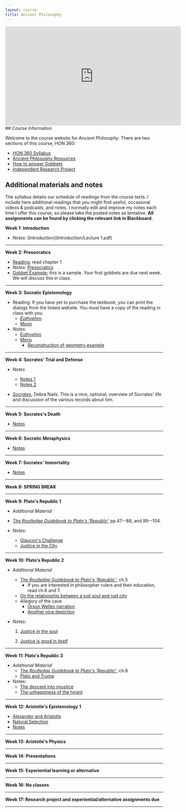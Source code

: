 ```yaml
---
layout: course
title: Ancient Philosophy
---
```


<iframe width="560" height="315" src="https://www.youtube.com/embed/HF09PRMQ7Dk" frameborder="0" allow="accelerometer; autoplay; encrypted-media; gyroscope; picture-in-picture" allowfullscreen></iframe>
## Course Information

Welcome to the course website for *Ancient Philosophy*.  There are two sections of this course, HON 360: 

+ [HON 360 Syllabus](Syllabus.pdf)
+ [Ancient Philosophy Resources](resources)
+ [How to answer Gobbets](Guide.pdf)
+ [Independent Research Project](project) 



## Additional materials and notes

The syllabus details our schedule of readings from the course texts. I include here additional readings that you might find useful, occasional videos & podcasts, and notes. I normally edit and improve my notes each time I offer this course, so please take the posted notes as tentative. **All assignments can be found by clicking the relevant link in Blackboard.**

**Week 1: Introduction**

+ *Notes:* [Introduction](Introduction/Lecture 1.pdf)

---
**Week 2: Presocratics**

+ [Reading,](/ancient/Shields2.pdf) read chapter 1
+ *Notes:* [Presocratics](Presoc/Lecture2.pdf)
+ [Gobbet Example:](Euthyphro/GobbetExample) this is a sample. Your first gobbets are due next week. We will discuss this in class. 

---
**Week 3: Socratic Epistemology**

+ Reading: If you have yet to purchase the textbook, you can print the dialogs from the linked website. You must have a copy of the reading in class with you.
	+ [*Euthyphro*](http://classics.mit.edu/Plato/euthyfro.html). 
	+ [*Meno*](http://classics.mit.edu/Plato/meno.html)
+ *Notes:* 
	+ [Euthyphro](Euthyphro/Lecture4.pdf)
	+ [Meno](Meno/Meno.pdf)
		+ [Reconstruction of geometry example](https://www.youtube.com/watch?v=95GjK0p582g)

---

**Week 4: Socrates' Trial and Defense**

+ *Notes*
	+ [Notes 1](Apology/Lecture5.pdf)
	+ [Notes 2](Crito/crito.pdf)
	
+ [*Socrates*,](https://plato.stanford.edu/entries/socrates/) Debra Nails. This is a nice, optional, overview of Socrates' life and discussion of the various records about him.

---

**Week 5: Socrates's Death**

+ [Notes](Phaedo/phaedo.pdf)

---

**Week 6: Socratic Metaphysics**

+ [Notes](Phaedo/phaedo2.pdf) 

---

**Week 7: Socrates' Immortality**

+ [Notes](Phaedo/phaedo2.pdf) 

---

**Week 8: SPRING BREAK**

---

**Week 9: Plato's Republic 1**

+ *Additional Material*
	
+ [*The Routledge Guidebook to Plato's 'Republic'*](Pappas.pdf) pp.47--88, and 99--104.  
	
+ *Notes:* 
	+ [Glaucon's Challenge](Republic1/Lecture.pdf)
	+ [Justice in the City](Republic1/Lecture2.pdf)

	
---

**Week 10: Plato's Republic 2**

+ *Additional Material*
	
	+ [*The Routledge Guidebook to Plato's 'Republic'*](Pappas.pdf), ch.5
	  +  If you are interested in philosopher rulers and their education, read ch.6 and 7. 
	+ [On the relationship between a just soul and just city](https://youtu.be/-oJs5u_GAYA)
	+ Allegory of the cave
		+ [Orson Welles narration](https://www.youtube.com/watch?v=QFi8JUIwu2s)
		+ [Another nice depiction](https://youtu.be/1RWOpQXTltA)
	
+ Notes:
	
	1. [Justice in the soul](Republic2/Lecture.pdf)  
	
	2. [Justice is good in itself](Republic2/Lecture1.pdf)  

---

**Week 11: Plato's Republic 3**



+ *Additional Material*
  + [*The Routledge Guidebook to Plato's 'Republic'*](Pappas.pdf), ch.8
  + [Plato and Trump](https://www.youtube.com/watch?v=cnzo9qXLFUo)
+ Notes: 
  + [The descent into injustice](Republic3/lecture1.pdf)
  + [The unhappiness of the tyrant](Republic3/lecture2.pdf)

---

**Week 12: Aristotle's Epistemology 1**

+ [Alexander and Aristotle](https://www.youtube.com/watch?v=w6UGTvRbdUs)
+ [Natural Selection](https://www.youtube.com/watch?v=0SCjhI86grU)
+ [Notes](Physics2/Lecture1.pdf)

---

**Week 13: Aristotle's Physics**

---

**Week 14: Presentations**

---

**Week 15: Experiential learning or alternative**

---

**Week 16: No classes**

---

**Week 17: Research project and experiential/alternative assignments due**

---





